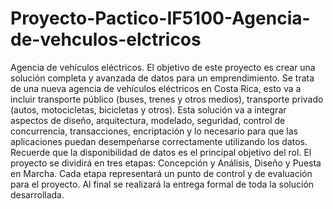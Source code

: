 # Proyecto-Pactico-IF5100-Agencia-de-vehculos-elctricos

Agencia de vehículos eléctricos.
El objetivo de este proyecto es crear una solución completa y avanzada de datos para un
emprendimiento. Se trata de una nueva agencia de vehículos eléctricos en Costa Rica,
esto va a incluir transporte público (buses, trenes y otros medios), transporte privado
(autos, motocicletas, bicicletas y otros).
Esta solución va a integrar aspectos de diseño, arquitectura, modelado, seguridad, control
de concurrencia, transacciones, encriptación y lo necesario para que las aplicaciones
puedan desempeñarse correctamente utilizando los datos. Recuerde que la
disponibilidad de datos es el principal objetivo del rol. El proyecto se dividirá en tres
etapas: Concepción y Análisis, Diseño y Puesta en Marcha. Cada etapa representará un
punto de control y de evaluación para el proyecto. Al final se realizará la entrega formal
de toda la solución desarrollada.
